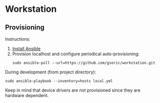 # Workstation

## Provisioning

Instructions:
1. [Install Ansible](https://docs.ansible.com/ansible/latest/installation_guide/intro_installation.html#installing-ansible-on-ubuntu)
2. Provision localhost and configure periodical auto-provisioning:
    ```
    sudo ansible-pull --url=https://github.com/gseric/workstation.git
    ```

During development (from project directory):
```
sudo ansible-playbook --inventory=hosts local.yml
```

Keep in mind that device drivers are not provisioned since they are hardware dependent.
